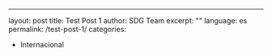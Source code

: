 ---
layout: post
title: Test Post 1
author: SDG Team
excerpt: ""
language: es
permalink: /test-post-1/
categories:
  - Internacional
